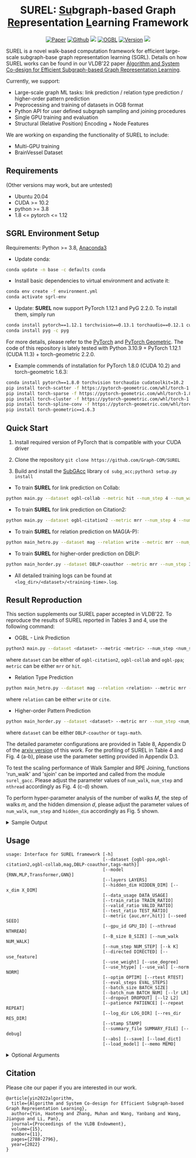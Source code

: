 <h1 align="center">SUREL: <ins>Su</ins>bgraph-based Graph <ins>Re</ins>presentation <ins>L</ins>earning Framework</h1>
<p align="center">
    <a href="https://www.vldb.org/pvldb/vol15/p2788-yin.pdf"><img src="https://img.shields.io/badge/-Paper-grey?logo=read%20the%20docs&logoColor=green" alt="Paper"></a>
    <a href="https://github.com/Graph-COM/SUREL"><img src="https://img.shields.io/badge/-Github-grey?logo=github" alt="Github"></a>
    <a href="https://github.com/Graph-COM/SUREL/blob/main/LICENSE"><img src="https://img.shields.io/badge/License-BSD%202--Clause-red.svg"></a>
    <a href="https://ogb.stanford.edu/docs/leader_linkprop/"><img src="https://img.shields.io/badge/OGB-LinkPred-blue" alt="OGBL"></a>
    <a href="https://github.com/Graph-COM/SUREL/tree/main/subg_acc"><img src="https://img.shields.io/badge/SubGAcc-v1.1-orange" alt="Version"></a>
    <a href="https://hits.seeyoufarm.com"><img src="https://hits.seeyoufarm.com/api/count/incr/badge.svg?url=https%3A%2F%2Fgithub.com%2FGraph-COM%2FSUREL&count_bg=%2379C83D&title_bg=%23555555&icon=&icon_color=%23E7E7E7&title=Hits&edge_flat=false"/></a>
</p>

SUREL is a novel walk-based computation framework for efficient large-scale subgraph-base graph representation learning (SGRL). Details on how SUREL works can be found in our VLDB'22 paper [Algorithm and System Co-design for Efficient Subgraph-based Graph Representation Learning](https://arxiv.org/pdf/2202.13538.pdf).

Currently, we support:
- Large-scale graph ML tasks: link prediction / relation type prediction / higher-order pattern prediction
- Preprocessing and training of datasets in OGB format
- Python API for user defined subgraph sampling and joining procedures
- Single GPU training and evaluation
- Structural (Relative Position) Encoding + Node Features

We are working on expanding the functionality of SUREL to include:
- Multi-GPU training
- BrainVessel Dataset

## Requirements ##
(Other versions may work, but are untested)
* Ubuntu 20.04
* CUDA >= 10.2
* python >= 3.8
* 1.8 <= pytorch <= 1.12

## SGRL Environment Setup ##

Requirements: Python >= 3.8, [Anaconda3](https://www.anaconda.com/)

- Update conda:
```bash
conda update -n base -c defaults conda
```

- Install basic dependencies to virtual environment and activate it: 
```bash
conda env create -f environment.yml
conda activate sgrl-env
```
- Update: **SUREL** now support PyTorch 1.12.1 and PyG 2.2.0. To install them, simply run
```bash
conda install pytorch==1.12.1 torchvision==0.13.1 torchaudio==0.12.1 cudatoolkit=11.3 -c pytorch
conda install pyg -c pyg
```
For more details, please refer to the [PyTorch](https://pytorch.org/) and [PyTorch Geometric](https://pytorch-geometric.readthedocs.io/en/latest/install/installation.html).
The code of this repository is lately tested with Python 3.10.9 + PyTorch 1.12.1 (CUDA 11.3) + torch-geometric 2.2.0.

- Example commends of installation for PyTorch 1.8.0 (CUDA 10.2) and torch-geometric 1.6.3:
```bash
conda install pytorch==1.8.0 torchvision torchaudio cudatoolkit=10.2
pip install torch-scatter -f https://pytorch-geometric.com/whl/torch-1.8.0+cu102.html
pip install torch-sparse -f https://pytorch-geometric.com/whl/torch-1.8.0+cu102.html
pip install torch-cluster -f https://pytorch-geometric.com/whl/torch-1.8.0+cu102.html
pip install torch-spline-conv -f https://pytorch-geometric.com/whl/torch-1.8.0+cu102.html
pip install torch-geometric==1.6.3
```

## Quick Start

1. Install required version of PyTorch that is compatible with your CUDA driver

2. Clone the repository `git clone https://github.com/Graph-COM/SUREL`

3. Build and install the [SubGAcc](https://github.com/VeritasYin/subg_acc) library `cd subg_acc;python3 setup.py install`

- To train **SUREL** for link prediction on Collab:
```bash
python main.py --dataset ogbl-collab --metric hit --num_step 4 --num_walk 200 --use_val
```

- To train **SUREL** for link prediction on Citation2:
```bash
python main.py --dataset ogbl-citation2 --metric mrr --num_step 4 --num_walk 100
```

- To train **SUREL** for relation prediction on MAG(A-P):
```bash
python main_hetro.py --dataset mag --relation write --metric mrr --num_step 3 --num_walk 100 --k 10
```

- To train **SUREL** for higher-order prediction on DBLP:
```bash
python main_horder.py --dataset DBLP-coauthor --metric mrr --num_step 3 --num_walk 100
```

- All detailed training logs can be found at `<log_dir>/<dataset>/<training-time>.log`.

## Result Reproduction
This section supplements our SUREL paper accepted in VLDB'22. To reproduce the results of SUREL reported in Tables 3 and 4, use the following command:
* OGBL - Link Prediction
```bash
python3 main.py --dataset <dataset> --metric <metric> --num_step <num_step> --num_walk <num_walk> --k <k>
```
where `dataset` can be either of `ogbl-citation2`, `ogbl-collab` and `ogbl-ppa`; `metric` can be either `mrr` or `hit`.
* Relation Type Prediction
```bash
python main_hetro.py --dataset mag --relation <relation> --metric mrr --num_step <num_step> --num_walk <num_walk> --k <k>
```
where `relation` can be either `write` or `cite`. 
* Higher-order Pattern Prediction
```bash
python main_horder.py --dataset <dataset> --metric mrr --num_step <num_step> --num_walk <num_walk> --k <k>
```
where `dataset` can be either `DBLP-coauthor` or `tags-math`.

The detailed parameter configurations are provided in Table 8, Appendix D of the [arxiv version](https://arxiv.org/abs/2202.13538) of this work. For the profiling of SUREL in Table 4 and Fig. 4 (a-b), please use the parameter setting provided in Appendix D.3. 

To test the scaling performance of Walk Sampler and RPE Joining, functions 'run_walk' and 'sjoin' can be imported and called from the module `surel_gacc`. Please adjust the parameter values of `num_walk`, `num_step` and `nthread` accordingly as Fig. 4 (c-d) shown.

To perform hyper-parameter analysis of the number of walks 𝑀, the step of walks 𝑚, and the hidden dimension 𝑑, please adjust the parameter values of `num_walk`, `num_step` and `hidden_dim` accordingly as Fig. 5 shown. 

<details>
  <summary>Sample Output</summary>
  
```text
2022-03-25 15:57:16,677 - root - INFO - Create log file at ./log/ogbl-citation2/032522_155716.log
2022-03-25 15:57:16,677 - root - INFO - Command line executed: python main.py --gpu 2 --patience 5 --hidden_dim 64 --seed 0
2022-03-25 15:57:16,677 - root - INFO - Full args parsed:
2022-03-25 15:57:16,677 - root - INFO - Namespace(B_size=1500, batch_num=2000, batch_size=32, data_usage=1.0, dataset='ogbl-citation2', debug=False, directed=False, dropout=0.1, eval_steps=100, gpu_id=2, hidden_dim=64, k=50, l2=0.0, layers=2, load_dict=False, load_model=False, log_dir='./log/', lr=0.001, memo=None, metric='mrr', model='RNN', norm='all', nthread=16, num_step=4, num_walk=100, optim='adam', patience=5, repeat=1, res_dir='./dataset/save', rtest=499, save=False, seed=0, stamp='032522_155716', summary_file='result_summary.log', test_ratio=1.0, train_ratio=0.05, use_degree=False, use_feature=False, use_htype=False, use_val=False, use_weight=False, valid_ratio=0.1, x_dim=0)
2022-03-25 15:57:16,727 - root - INFO - torch num_threads 16
2022-03-25 15:57:26,536 - root - INFO - eval metric                                                            mrr
task type                                                  link prediction
download_name                                                  citation-v2
version                                                                  1
url                      http://snap.stanford.edu/ogb/data/linkproppred...
add_inverse_edge                                                     False
has_node_attr                                                         True
has_edge_attr                                                        False
split                                                                 time
additional node files                                            node_year
additional edge files                                                 None
is hetero                                                            False
binary                                                               False
Name: ogbl-citation2, dtype: object
Keys: ['x', 'edge_index', 'node_year']
2022-03-25 15:57:26,536 - root - INFO - node size 2927963, feature dim 128, edge size 30387995 with mask ratio 0.05
2022-03-25 15:57:26,536 - root - INFO - use_weight False, use_coalesce False, use_degree False, use_val False
2022-03-25 15:57:45,775 - root - INFO - Sparsity of loaded graph 6.727197221716796e-06
2022-03-25 15:57:45,782 - root - INFO - Observed subgraph with 2918932 nodes and 28836021 edges;
2022-03-25 15:57:45,789 - root - INFO - Training subgraph with 1394162 nodes and 1519315 edges.
2022-03-25 15:57:50,400 - root - INFO - #Model Params 79617
2022-03-25 15:59:14,643 - root - INFO - Samples: valid 8659 by 1000 test 86596 by 1000 metric: mrr
2022-03-25 15:59:15,405 - root - INFO - Running Round 1
2022-03-25 15:59:29,229 - root - INFO - Batch 1	W1502/D1394162	Loss: 0.1971, AUC: 0.5049
2022-03-25 15:59:42,266 - root - INFO - Batch 2	W2991/D1394162	Loss: 0.1097, AUC: 0.4975
2022-03-25 15:59:56,187 - root - INFO - Batch 3	W4431/D1394162	Loss: 0.1024, AUC: 0.4976
2022-03-25 16:00:09,070 - root - INFO - Batch 4	W5761/D1394162	Loss: 0.1030, AUC: 0.4980
2022-03-25 16:00:23,285 - root - INFO - Batch 5	W7215/D1394162	Loss: 0.1013, AUC: 0.5053
...
```
</details>

## Usage
```
usage: Interface for SUREL framework [-h]
                                     [--dataset {ogbl-ppa,ogbl-citation2,ogbl-collab,mag,DBLP-coauthor,tags-math}]
                                     [--model {RNN,MLP,Transformer,GNN}]
                                     [--layers LAYERS]
                                     [--hidden_dim HIDDEN_DIM] [--x_dim X_DIM]
                                     [--data_usage DATA_USAGE]
                                     [--train_ratio TRAIN_RATIO]
                                     [--valid_ratio VALID_RATIO]
                                     [--test_ratio TEST_RATIO]
                                     [--metric {auc,mrr,hit}] [--seed SEED]
                                     [--gpu_id GPU_ID] [--nthread NTHREAD]
                                     [--B_size B_SIZE] [--num_walk NUM_WALK]
                                     [--num_step NUM_STEP] [--k K]
                                     [--directed DIRECTED] [--use_feature]
                                     [--use_weight] [--use_degree]
                                     [--use_htype] [--use_val] [--norm NORM]
                                     [--optim OPTIM] [--rtest RTEST]
                                     [--eval_steps EVAL_STEPS]
                                     [--batch_size BATCH_SIZE]
                                     [--batch_num BATCH_NUM] [--lr LR]
                                     [--dropout DROPOUT] [--l2 L2]
                                     [--patience PATIENCE] [--repeat REPEAT]
                                     [--log_dir LOG_DIR] [--res_dir RES_DIR]
                                     [--stamp STAMP]
                                     [--summary_file SUMMARY_FILE] [--debug]
                                     [--abs] [--save] [--load_dict]
                                     [--load_model] [--memo MEMO]
```

<details>
  <summary>Optional Arguments</summary>

```
optional arguments:
  -h, --help            show this help message and exit
  --dataset {mag}       dataset name
  --relation {write,cite}
                        relation type
  --model {RNN,MLP,Transformer,GNN}
                        base model to use
  --layers LAYERS       number of layers
  --hidden_dim HIDDEN_DIM
                        hidden dimension
  --x_dim X_DIM         dim of raw node features
  --data_usage DATA_USAGE
                        use partial dataset
  --train_ratio TRAIN_RATIO
                        mask partial edges for training
  --valid_ratio VALID_RATIO
                        use partial valid set
  --test_ratio TEST_RATIO
                        use partial test set
  --metric {auc,mrr,hit}
                        metric for evaluating performance
  --seed SEED           seed to initialize all the random modules
  --gpu_id GPU_ID       gpu id
  --nthread NTHREAD     number of thread
  --B_size B_SIZE       set size of train sampling
  --num_walk NUM_WALK   total number of random walks
  --num_step NUM_STEP   total steps of random walk
  --k K                 number of paired negative queries
  --directed DIRECTED   whether to treat the graph as directed
  --use_feature         whether to use raw features as input
  --use_weight          whether to use edge weight as input
  --use_degree          whether to use node degree as input
  --use_htype           whether to use node type as input
  --use_val             whether to use val as input
  --norm NORM           method of normalization
  --optim OPTIM         optimizer to use
  --rtest RTEST         step start to test
  --eval_steps EVAL_STEPS
                        number of steps to test
  --batch_size BATCH_SIZE
                        mini-batch size (train)
  --batch_num BATCH_NUM
                        mini-batch size (test)
  --lr LR               learning rate
  --dropout DROPOUT     dropout rate
  --l2 L2               l2 regularization (weight decay)
  --patience PATIENCE   early stopping steps
  --repeat REPEAT       number of training instances to repeat
  --log_dir LOG_DIR     log directory
  --res_dir RES_DIR     resource directory
  --stamp STAMP         time stamp
  --summary_file SUMMARY_FILE
                        brief summary of training results
  --debug               whether to use debug mode
  --save                whether to save RPE to files
  --load_dict           whether to load RPE from files
  --load_model          whether to load saved model from files
  --memo MEMO           notes
```
</details>

## Citation
Please cite our paper if you are interested in our work.
```
@article{yin2022algorithm,
  title={Algorithm and System Co-design for Efficient Subgraph-based Graph Representation Learning},
  author={Yin, Haoteng and Zhang, Muhan and Wang, Yanbang and Wang, Jianguo and Li, Pan},
  journal={Proceedings of the VLDB Endowment},
  volume={15},
  number={11},
  pages={2788-2796},
  year={2022}
}
```
